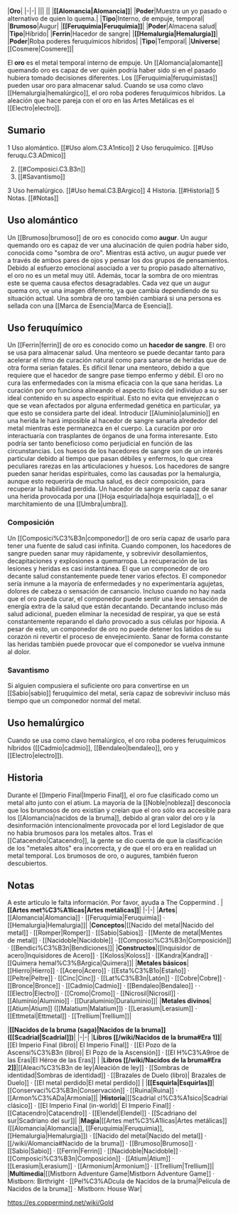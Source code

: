 

|**Oro**|
|-|-|
|||
||
|**[[Alomancia\|Alomancia]]**|
|**Poder**|Muestra un yo pasado o alternativo de quien lo quema.|
|**Tipo**|Interno, de empuje, temporal|
|**Brumoso**|Augur|
|**[[Feruquimia\|Feruquimia]]**|
|**Poder**|Almacena salud|
|**Tipo**|Híbrido|
|**Ferrin**|Hacedor de sangre|
|**[[Hemalurgia\|Hemalurgia]]**|
|**Poder**|Roba poderes feruquímicos híbridos|
|**Tipo**|Temporal|
|**Universe**|[[Cosmere\|Cosmere]]|

El **oro** es el metal temporal interno de empuje. Un [[Alomancia\|alomante]] quemando oro es capaz de ver quién podría haber sido si en el pasado hubiera tomado decisiones diferentes. Los [[Feruquimia\|feruquimistas]] pueden usar oro para almacenar salud. Cuando se usa como clavo [[Hemalurgia\|hemalúrgico]], el oro roba poderes feruquímicos híbridos.
La aleación que hace pareja con el oro en las Artes Metálicas es el [[Electro\|electro]].

## Sumario

1 Uso alomántico. [[#Uso alom.C3.A1ntico]] 
2 Uso feruquímico. [[#Uso feruqu.C3.ADmico]] 

2. [[#Composici.C3.B3n]] 
2. [[#Savantismo]] 


3 Uso hemalúrgico. [[#Uso hemal.C3.BArgico]] 
4 Historia. [[#Historia]] 
5 Notas. [[#Notas]] 


## Uso alomántico
Un [[Brumoso\|brumoso]] de oro es conocido como **augur**. Un augur quemando oro es capaz de ver una alucinación de quien podría haber sido, conocida como "sombra de oro". Mientras está activo, un augur puede ver a través de ambos pares de ojos y pensar los dos grupos de pensamientos. Debido al esfuerzo emocional asociado a ver tu propio pasado alternativo, el oro no es un metal muy útil. Además, tocar la sombra de oro mientras este se quema causa efectos desagradables. Cada vez que un augur quema oro, ve una imagen diferente, ya que cambia dependiendo de su situación actual. Una sombra de oro también cambiará si una persona es sellada con una [[Marca de Esencia\|Marca de Esencia]].

## Uso feruquímico
Un [[Ferrin\|ferrin]] de oro es conocido como un **hacedor de sangre**. El oro se usa para almacenar salud. Una menteoro se puede decantar tanto para acelerar el ritmo de curación natural como para sanarse de heridas que de otra forma serían fatales. Es difícil llenar una menteoro, debido a que requiere que el hacedor de sangre pase tiempo enfermo y débil. El oro no cura las enfermedades con la misma eficacia con la que sana heridas.
La curación por oro funciona alineando el aspecto físico del individuo a su ser ideal contenido en su aspecto espiritual. Esto no evita que envejezcan o que se vean afectados por alguna enfermedad genética en particular, ya que esto se considera parte del ideal.
Introducir [[Aluminio\|aluminio]] en una herida le hará imposible al hacedor de sangre sanarla alrededor del metal mientras este permanezca en el cuerpo.
La curación por oro interactuaría con trasplantes de órganos de una forma interesante. Esto podría ser tanto beneficioso como perjudicial en función de las circunstancias. Los huesos de los hacedores de sangre son de un interés particular debido al tiempo que pasan débiles y enfermos, lo que crea peculiares rarezas en las articulaciones y huesos.
Los hacedores de sangre pueden sanar heridas espirituales, como las causadas por la hemalurgia, aunque esto requeriría de mucha salud, es decir composición, para recuperar la habilidad perdida. Un hacedor de sangre sería capaz de sanar una herida provocada por una [[Hoja esquirlada\|hoja esquirlada]], o el marchitamiento de una [[Umbra\|umbra]].

### Composición
Un [[Composici%C3%B3n\|componedor]] de oro sería capaz de usarlo para tener una fuente de salud casi infinita. Cuando componen, los hacedores de sangre pueden sanar muy rápidamente, y sobrevivir desollamientos, decapitaciones y explosiones a quemarropa. La recuperación de las lesiones y heridas es casi instantánea.
El que un componedor de oro decante salud constantemente puede tener varios efectos. El componedor sería inmune a la mayoría de enfermedades y no experimentaría agujetas, dolores de cabeza o sensación de cansancio. Incluso cuando no hay nada que el oro pueda curar, el componedor puede sentir una leve sensación de energía extra de la salud que están decantando. Decantando incluso más salud adicional, pueden eliminar la necesidad de respirar, ya que se está constantemente reparando el daño provocado a sus células por hipoxia. A pesar de esto, un componedor de oro no puede detener los latidos de su corazón ni revertir el proceso de envejecimiento. Sanar de forma constante las heridas también puede provocar que el componedor se vuelva inmune al dolor.

### Savantismo
Si alguien compusiera el suficiente oro para convertirse en un [[Sabio\|sabio]] feruquímico del metal, sería capaz de sobrevivir incluso más tiempo que un componedor normal del metal.

## Uso hemalúrgico
Cuando se usa como clavo hemalúrgico, el oro roba poderes feruquímicos híbridos ([[Cadmio\|cadmio]], [[Bendaleo\|bendaleo]], oro y [[Electro\|electro]]).

## Historia
Durante el [[Imperio Final\|Imperio Final]], el oro fue clasificado como un metal alto junto con el atium. La mayoría de la [[Noble\|nobleza]] desconocía que los brumosos de oro existían y creían que el oro sólo era accesible para los [[Alomancia\|nacidos de la bruma]], debido al gran valor del oro y la desinformación intencionalmente provocada por el lord Legislador de que no había brumosos para los metales altos. Tras el [[Catacendro\|Catacendro]], la gente se dio cuenta de que la clasificación de los "metales altos" era incorrecta, y de que el oro era en realidad un metal temporal. Los brumosos de oro, o augures, también fueron descubiertos.

## Notas

A este artículo le falta información. Por favor, ayuda a The Coppermind .
|**[[Artes met%C3%A1licas\|Artes metálicas]]**|
|-|-|
|**Artes**|[[Alomancia\|Alomancia]] · [[Feruquimia\|Feruquimia]] · [[Hemalurgia\|Hemalurgia]]|
|**Conceptos**|[[Nacido del metal\|Nacido del metal]] · [[Romper\|Romper]] · [[Sabio\|Sabios]] · [[Mente de metal\|Mentes de metal]] · [[Nacidoble\|Nacidoble]] · [[Composici%C3%B3n\|Composición]] · [[Bendici%C3%B3n\|Bendiciones]]|
|**Constructos**|[[Inquisidor de acero\|Inquisidores de Acero]] · [[Koloss\|Koloss]] · [[Kandra\|Kandra]] · [[Quimera hemal%C3%BArgica\|Quimera]]|
|**Metales básicos**|[[Hierro\|Hierro]] · [[Acero\|Acero]] · [[Esta%C3%B1o\|Estaño]] · [[Peltre\|Peltre]] · [[Cinc\|Cinc]] · [[Lat%C3%B3n\|Latón]] · [[Cobre\|Cobre]] · [[Bronce\|Bronce]] · [[Cadmio\|Cadmio]] · [[Bendaleo\|Bendaleo]] ·  · [[Electro\|Electro]] · [[Cromo\|Cromo]] · [[Nicrosil\|Nicrosil]] · [[Aluminio\|Aluminio]] · [[Duraluminio\|Duraluminio]]|
|**Metales divinos**|[[Atium\|Atium]] ([[Malatium\|Malatium]]) · [[Lerasium\|Lerasium]] · [[Ettmetal\|Ettmetal]] · [[Trellium\|Trellium]]|

|**[[Nacidos de la bruma (saga)\|Nacidos de la bruma]] ([[Scadrial\|Scadrial]])**|
|-|-|
|**Libros [[/wiki/Nacidos de la bruma#Era 1]]**|[[El Imperio Final (libro)\| El Imperio Final]] · [[El Pozo de la Ascensi%C3%B3n (libro)\| El Pozo de la Ascensión]] · [[El H%C3%A9roe de las Eras\|El Héroe de las Eras]] |
|**Libros [[/wiki/Nacidos de la bruma#Era 2]]**|[[Aleaci%C3%B3n de ley\|Aleación de ley]] · [[Sombras de identidad\|Sombras de identidad]] · [[Brazales de Duelo (libro)\| Brazales de Duelo]] · [[El metal perdido\|El metal perdido]]  |
|**[[Esquirla\|Esquirlas]]**|[[Conservaci%C3%B3n\|Conservación]] · [[Ruina\|Ruina]] · [[Armon%C3%ADa\|Armonía]]|
|**Historia**|[[Scadrial cl%C3%A1sico\|Scadrial clásico]] · [[El Imperio Final (in-world)\| El Imperio Final]] · [[Catacendro\|Catacendro]] · [[Elendel\|Elendel]] · [[Scadriano del sur\|Scadriano del sur]]|
|**Magia**|[[Artes met%C3%A1licas\|Artes metálicas]] ([[Alomancia\|Alomancia]], [[Feruquimia\|Feruquimia]], [[Hemalurgia\|Hemalurgia]]) · [[Nacido del metal\|Nacido del metal]] · [[/wiki/Alomancia#Nacido de la bruma]] · [[Brumoso\|Brumoso]] · [[Sabio\|Sabio]] · [[Ferrin\|Ferrin]] · [[Nacidoble\|Nacidoble]] · [[Composici%C3%B3n\|Composición]] · [[Atium\|Atium]] · [[Lerasium\|Lerasium]] · [[Armonium\|Armonium]] · [[Trellium\|Trellium]]|
|**Multimedia**|[[Mistborn Adventure Game\|Mistborn Adventure Game‎‎]] · Mistborn: Birthright · [[Pel%C3%ADcula de Nacidos de la bruma\|Película de Nacidos de la bruma]] · Mistborn: House War|



https://es.coppermind.net/wiki/Gold